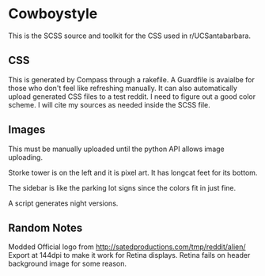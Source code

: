 # Cowboystyle

This is the SCSS source and toolkit for the CSS used in r/UCSantabarbara.

## CSS

This is generated by Compass through a rakefile. A Guardfile is avaialbe for
those who don't feel like refreshing manually. It can also automatically upload
generated CSS files to a test reddit. I need to figure out a good color scheme.
I will cite my sources as needed inside the SCSS file.

## Images
This must be manually uploaded until the python API allows image uploading.

Storke tower is on the left and it is pixel art. It has longcat feet for its
bottom. 

The sidebar is like the parking lot signs since the colors fit in just fine. 

A script generates night versions.

## Random Notes
Modded Official logo from http://satedproductions.com/tmp/reddit/alien/
Export at 144dpi to make it work for Retina displays.
Retina fails on header background image for some reason.

